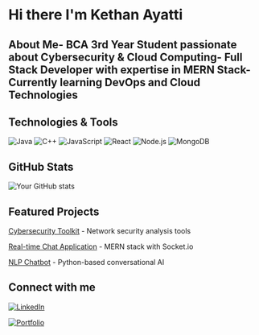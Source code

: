  # Hi there  I'm Kethan Ayatti
 
##  About Me- BCA 3rd Year Student passionate about Cybersecurity & Cloud Computing- Full Stack Developer with expertise in MERN Stack- Currently learning DevOps and Cloud Technologies

 ##  Technologies & Tools
 ![Java](https://img.shields.io/badge/-Java-ED8B00?style=flat-square&logo=java)
 ![C++](https://img.shields.io/badge/-C++-00599C?style=flat-square&logo=c%2B%2B)
 ![JavaScript](https://img.shields.io/badge/-JavaScript-F7DF1E?style=flat-square&logo=java)
 ![React](https://img.shields.io/badge/-React-61DAFB?style=flat-square&logo=react)
 ![Node.js](https://img.shields.io/badge/-Node.js-339933?style=flat-square&logo=node.js)
 ![MongoDB](https://img.shields.io/badge/-MongoDB-47A248?style=flat-square&logo=mongodb)

 ##  GitHub Stats
![Your GitHub stats](https://github-readme-stats.vercel.app/api?username=kethn-tech&show_icons=true)

 ##  Featured Projects
 [Cybersecurity Toolkit](link) - Network security analysis tools

 [Real-time Chat Application](link) - MERN stack with Socket.io

 [NLP Chatbot](link) - Python-based conversational AI

 ##  Connect with me
[![LinkedIn](https://img.shields.io/badge/LinkedIn-0077B5?style=for-the-badge&logo=linkedin&logoColor=white)](https://www.linkedin.com/in/kethanayatti/)
 
[![Portfolio](https://img.shields.io/badge/-Portfolio-000000?style=flat-square&logo=port)](https://kethanportfolio.netlify.app/)
